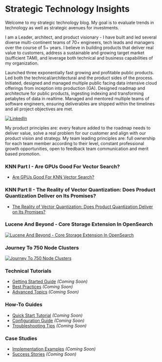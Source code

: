 # Strategic Technology Insights

Welcome to my strategic technology blog. My goal is to evaluate trends in technology as well as strategic avenues for investments.

I am a Leader, architect, and product visionary -
I have built and led several diverse multi-continent teams of 70+ engineers, tech leads and managers over the course of 5+ years. I believe in building products that deliver real value to customers, address a sustainable and growing target market (sufficient TAM), and leverage both technical and business capabilities of my organization.

Launched three exponentially fast growing and profitable public products. Led both the technical/architectural and the product sides of the process. Initiated, designed and managed multiple public facing data intensive cloud offerings from inception into production (GA). Designed roadmap and architecture for public products, ingesting indexing and transforming petabytes of data in realtime. Managed and mentored multiple teams of software engineers, ensuring deliverables are shipped within the timelines and all project objectives are met.

[![LinkedIn](https://img.shields.io/badge/LinkedIn-0077B5?style=for-the-badge&logo=linkedin&logoColor=white)](https://www.linkedin.com/in/samuel-herman-66574220/)

My product principles are: every feature added to the roadmap needs to deliver value, solve a real problem for our customer and align with our product vision and strategy.
My team leading principles are: full ownership for each team member according to their level, constant professional growth opportunities, open to feedback team communication and merit based promotion.

### KNN Part I - Are GPUs Good For Vector Search?
- [Are GPUs Good For KNN Vector Search?](./blogs/gpu-for-vector-search.md)

### KNN Part II - The Reality of Vector Quantization: Does Product Quantization Deliver on Its Promises?
- [The Reality of Vector Quantization: Does Product Quantization Deliver on Its Promises?](./blogs/storage-for-vectors.md)

### Lucene And Beyond - Core Storage Extension In OpenSearch
[![Lucene And Beyond - Core Storage Extension In OpenSearch](https://img.youtube.com/vi/-_mXJqvPw0o/maxresdefault.jpg)](https://www.youtube.com/watch?v=-_mXJqvPw0o)

### Journey To 750 Node Clusters
[![Journey To 750 Node Clusters](https://img.youtube.com/vi/KeXRZEYvlzs/maxresdefault.jpg)](https://www.youtube.com/watch?v=KeXRZEYvlzs)


### Technical Tutorials
- [Getting Started Guide](./blogs/getting-started.md) _(Coming Soon)_
- [Best Practices](./blogs/best-practices.md) _(Coming Soon)_
- [Advanced Topics](./blogs/advanced-topics.md) _(Coming Soon)_

### How-To Guides
- [Quick Start Tutorial](./blogs/quick-start-tutorial.md) _(Coming Soon)_
- [Configuration Guide](./blogs/configuration-guide.md) _(Coming Soon)_
- [Troubleshooting Tips](./blogs/troubleshooting.md) _(Coming Soon)_

### Case Studies
- [Implementation Examples](./blogs/implementation-examples.md) _(Coming Soon)_
- [Success Stories](./blogs/success-stories.md) _(Coming Soon)_


